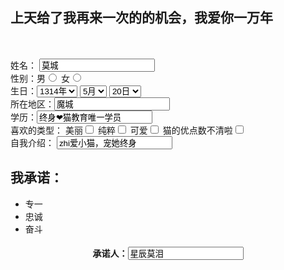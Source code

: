 <!-- saved from url=(0090)file:///C:/Users/86158/Desktop/%E5%A4%A7%E4%BB%99%E6%B3%A8%E5%86%8C%E5%B9%B3%E5%8F%B0.html -->
<html><head><meta http-equiv="Content-Type" content="text/html; charset=UTF-8">
  </head><body>
    <form>
      <h2>
        上天给了我再来一次的的机会，我爱你一万年</h2>
        <br>
        <br>
       <label for="id">姓名：</label> <input type="text" value="莫城" id="id"><br>
        性别：<label for="nan">男</label><input type="radio" id="nan" name="sex">  <label for="nv">女</label><input type="radio" id="nv" name="sex"> 
<br>
        生日：<select name="year" value="">
        			<option>1314年</option>
        	</select>
        	<select name="year" value="">
        			<option>5月</option>
        	</select>
        <select name="year" value="">
        			<option>20日</option>
        	</select><br>
     	<label for="area">所在地区：</label><input type="text" name="area" value="魔城" id="area"><br>
      <label for="xl">学历：</label><input type="text" name="xueli" value="终身❤猫教育唯一学员" id="xl"><br>
      <label>喜欢的类型：</label>
      <label for="wm">美丽</label><input type="checkbox" name="love" id="wm">
      <label for="wm">纯粹</label><input type="checkbox" name="love" id="wm">
      <label for="ka">可爱</label><input type="checkbox" name="love" id="ka">
      <label for="wm">猫的优点数不清啦</label><input type="checkbox" name="love" id="wm"><br>
      <label for="self">自我介绍：</label> <input type="text" value="zhi爱小猫，宠她终身" id="self"><br>
      <h2>
        我承诺：
      </h2>
      <ul>
        <li>专一</li>
        <li>忠诚</li>
        <li>奋斗</li>
      </ul>
      <h4 align="center">
        承诺人：<input type="text" name="name3" value="星辰莫泪">
      </h4>
    </form></body></html>
